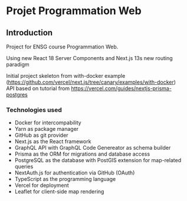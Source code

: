 # Projet Programmation Web

## Introduction

Project for ENSG course Programmation Web.

Using new React 18 Server Components and Next.js 13s new routing paradigm 

Initial project skeleton from with-docker example (https://github.com/vercel/next.js/tree/canary/examples/with-docker) \
API based on tutorial from https://vercel.com/guides/nextjs-prisma-postgres

### Technologies used

- Docker for intercompability
- Yarn as package manager
- GitHub as git provider
- Next.js as the React framework
- GraphQL API with GraphQL Code Genereator as schema builder
- Prisma as the ORM for migrations and database access
- PostgreSQL as the database with PostGIS extension for map-related queries
- NextAuth.js for authentication via GitHub (OAuth)
- TypeScript as the programming language
- Vercel for deployment
- Leaflet for client-side map rendering
